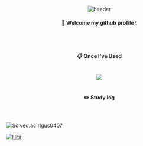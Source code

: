 <div align="center"> 

![header](https://capsule-render.vercel.app/api?type=cylinder&color=000000&height=150&section=header&text=rlgus0407&fontColor=ffffff&fontSize=70&animation=fadeIn&fontAlignY=55&desc=%20&descAlignY=62&descAlign=62)
  
####  :wave: Welcome my github profile !

  
 <br/>
 <br/>
  
####  :clipboard: Once I've Used 
  
 <br/>
  
<img src="https://img.shields.io/badge/github-181717?style=for-the-badge&logo=github&logoColor=white">

 
   <br/>
   <br/>
 
#### :pencil2: Study log
 
  <br/>
  
</div>

  <br/>

<img src="http://mazassumnida.wtf/api/v2/generate_badge?boj=rlgus0407" alt="Solved.ac rlgus0407">

  <br/>
  
[![Hits](https://hits.seeyoufarm.com/api/count/incr/badge.svg?url=https%3A%2F%2Fgithub.com%2Fpootaatooo&count_bg=%2368C6AF&title_bg=%2378A9CA&icon=&icon_color=%23E7E7E7&title=hits&edge_flat=false)](https://hits.seeyoufarm.com)

